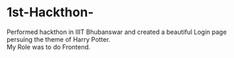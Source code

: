 # 1st-Hackthon-
Performed hackthon in IIIT Bhubanswar and created a beautiful Login page persuing the theme of Harry Potter.                                                             
My Role was to do Frontend.
